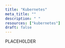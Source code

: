 ```yaml
---
title: "Kubernetes"
meta_title: ""
description: " "
resources: ["kubernetes"]
draft: false
---
```


<div class="main-content">
  <div class="resource-description">
    <p>PLACEH0LDER</p>
  </div>
</div>
